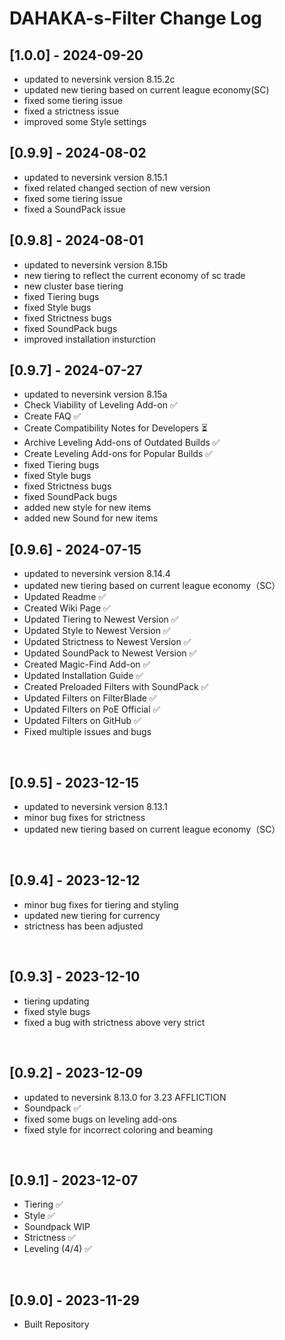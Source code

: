 # DAHAKA-s-Filter Change Log

## [1.0.0] - 2024-09-20
- updated to neversink version 8.15.2c
- updated new tiering based on current league economy(SC)
- fixed some tiering issue
- fixed a strictness issue
- improved some Style settings

## [0.9.9] - 2024-08-02
- updated to neversink version 8.15.1
- fixed related changed section of new version
- fixed some tiering issue
- fixed a SoundPack issue

## [0.9.8] - 2024-08-01
- updated to neversink version 8.15b
- new tiering to reflect the current economy of sc trade
- new cluster base tiering
- fixed Tiering bugs
- fixed Style bugs
- fixed Strictness bugs
- fixed SoundPack bugs
- improved installation insturction

## [0.9.7] - 2024-07-27
- updated to neversink version 8.15a
- Check Viability of Leveling Add-on ✅
- Create FAQ ✅
- Create Compatibility Notes for Developers ⏳
- Archive Leveling Add-ons of Outdated Builds ✅
- Create Leveling Add-ons for Popular Builds ✅
- fixed Tiering bugs
- fixed Style bugs
- fixed Strictness bugs
- fixed SoundPack bugs
- added new style for new items
- added new Sound for new items

## [0.9.6] - 2024-07-15
- updated to neversink version 8.14.4
- updated new tiering based on current league economy（SC）
- Updated Readme ✅
- Created Wiki Page ✅
- Updated Tiering to Newest Version ✅
- Updated Style to Newest Version ✅
- Updated Strictness to Newest Version ✅
- Updated SoundPack to Newest Version ✅
- Created Magic-Find Add-on ✅
- Updated Installation Guide ✅
- Created Preloaded Filters with SoundPack ✅
- Updated Filters on FilterBlade ✅
- Updated Filters on PoE Official ✅
- Updated Filters on GitHub ✅
- Fixed multiple issues and bugs

&nbsp;

## [0.9.5] - 2023-12-15
- updated to neversink version 8.13.1
- minor bug fixes for strictness
- updated new tiering based on current league economy（SC）

&nbsp;

## [0.9.4] - 2023-12-12
- minor bug fixes for tiering and styling
- updated new tiering for currency
- strictness has been adjusted

&nbsp;

## [0.9.3] - 2023-12-10
- tiering updating
- fixed style bugs
- fixed a bug with strictness above very strict

&nbsp;

## [0.9.2] - 2023-12-09
- updated to neversink 8.13.0 for 3.23 AFFLICTION
- Soundpack ✅
- fixed some bugs on leveling add-ons
- fixed style for incorrect coloring and beaming

&nbsp;

## [0.9.1] - 2023-12-07
- Tiering ✅
- Style ✅
- Soundpack WIP
- Strictness ✅
- Leveling (4/4) ✅

&nbsp;

## [0.9.0] - 2023-11-29
- Built Repository
